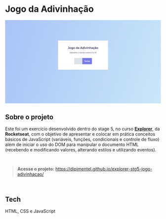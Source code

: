 # Jogo da Adivinhação

[![](https://raw.githubusercontent.com/dipimentel/explorer-stg5-jogo-adivinhacao/main/print-jogo-adivinhacao.png)](https://dipimentel.github.io/explorer-stg5-jogo-adivinhacao/)

## Sobre o projeto
Este foi um exercício desenvolvido dentro do stage 5, no curso [**Explorer**](https://www.rocketseat.com.br/explorer), da **Rocketseat**, com o objetivo de apresentar e colocar em prática conceitos básicos de JavaScript (variáveis, funções, condicionais e controle de fluxo) além de iniciar o uso do DOM para manipular o documento HTML (recebendo e modificando valores, alterando estilos e utilizando eventos).

&nbsp;
>**Acesse o projeto:** <https://dipimentel.github.io/explorer-stg5-jogo-adivinhacao/>

&nbsp;
## Tech 
HTML, CSS e JavaScript
